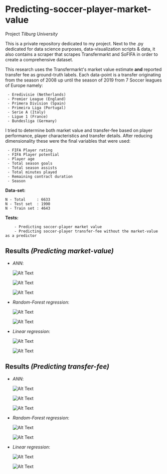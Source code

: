# Predicting-soccer-player-market-value
 Project _Tilburg University_
 
 This is a private repository dedicated to my project.
 Next to the .py dedicated for data science purposes, data-visualization scripts & data, it also
 contains a scraper that scrapes Transfermarkt and SoFIFA
 in order to create a comprehensive dataset.
 
 This research uses the Transfermarkt's market value estimate
 **and** reported transfer fee as ground-truth labels.
 Each data-point is a transfer originating from the season of 2008 up until the season of 2019
 from 7 Soccer leagues of Europe namely:
 
     - Eredivisie (Netherlands)
     - Premier League (England)
     - Primera Division (Spain)
     - Primeira Liga (Portugal)
     - Serie A (Italy)
     - Ligue 1 (France)
     - Bundesliga (Germany)
 
 I tried to determine both market value and transfer-fee based on player performance,
 player characteristics and transfer details.
 After reducing dimensionality these were the final variables that were used:
 
     - FIFA Player rating
     - FIFA Player potential
     - Player age
     - Total season goals
     - Total season assists
     - Total minutes played
     - Remaining contract duration
     - Season
 
 
 **Data-set:**
 
    N - Total     : 6633
    N - Test set  : 1990
    N - Train set : 4643
    
    
 **Tests:**
    
        - Predicting soccer-player market value
        - Predicting soccer-player transfer-fee without the market-value as a predictor

 
 ## **Results** _(Predicting market-value)_
 

 - *ANN*:
 
     ![Alt Text](https://github.com/RZME/Predicting-soccer-player-market-value/blob/master/results_market_value/ANN-R2-plot.png?raw=true)
     
     ![Alt Text](https://github.com/RZME/Predicting-soccer-player-market-value/blob/master/results_market_value/ANN-error-distribution.png?raw=true)
     
     ![Alt Text](https://github.com/RZME/Predicting-soccer-player-market-value/blob/master/results_market_value/ANN-loss-vs-epochs.png?raw=true)
             
 - *Random-Forest regression*:
 
     ![Alt Text](https://github.com/RZME/Predicting-soccer-player-market-value/blob/master/results_market_value/Random-Forest-regression-R2-plot.png?raw=true)
     
     ![Alt Text](https://github.com/RZME/Predicting-soccer-player-market-value/blob/master/results_market_value/Random-Forest-regression-error-distribution.png?raw=true)
          
 - *Linear regression*:
 
     ![Alt Text](https://github.com/RZME/Predicting-soccer-player-market-value/blob/master/results_market_value/Linear-regression-R2-plot.png?raw=true)
     
     ![Alt Text](https://github.com/RZME/Predicting-soccer-player-market-value/blob/master/results_market_value/Linear-regression-error-distribution.png?raw=true)
         

## **Results** _(Predicting transfer-fee)_

 - *ANN*:
 
     ![Alt Text](https://github.com/RZME/Predicting-soccer-player-market-value/blob/master/results_transfer_fee/ANN-R2-plot.png?raw=true)
     
     ![Alt Text](https://github.com/RZME/Predicting-soccer-player-market-value/blob/master/results_transfer_fee/ANN-error-distribution.png?raw=true)
    
     ![Alt Text](https://github.com/RZME/Predicting-soccer-player-market-value/blob/master/results_transfer_fee/ANN-loss-vs-epochs.png?raw=true)
         
 - *Random-Forest regression*:
 
     ![Alt Text](https://github.com/RZME/Predicting-soccer-player-market-value/blob/master/results_transfer_fee/Random-Forest-regression-R2-plot.png?raw=true)
     
     ![Alt Text](https://github.com/RZME/Predicting-soccer-player-market-value/blob/master/results_transfer_fee/Random-Forest-regression-error-distribution.png?raw=true)
          
 - *Linear regression*:
 
     ![Alt Text](https://github.com/RZME/Predicting-soccer-player-market-value/blob/master/results_transfer_fee/Linear-regression-R2-plot.png?raw=true)
     
     ![Alt Text](https://github.com/RZME/Predicting-soccer-player-market-value/blob/master/results_transfer_fee/Linear-regression-error-distribution.png?raw=true)
         
